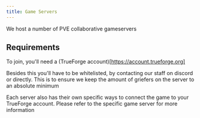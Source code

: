 ```yaml
---
title: Game Servers
---
```


We host a number of PVE collaborative gameservers

## Requirements

To join, you'll need a (TrueForge account)[https://account.trueforge.org]

Besides this you'll have to be whitelisted, by contacting our staff on discord or directly.
This is to ensure we keep the amount of griefers on the server to an absolute minimum

Each server also has their own specific ways to connect the game to your TrueForge account.
Please refer to the specific game server for more information